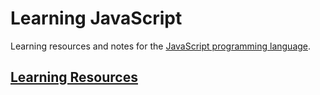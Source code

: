 # Learning JavaScript

Learning resources and notes for the <a href="https://developer.mozilla.org/en-US/docs/Web/JavaScript" target="_blank" rel="noopener noreferrer">JavaScript programming language</a>.

## [Learning Resources](./learning-resources.md)

